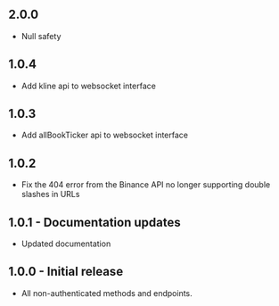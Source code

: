## 2.0.0

- Null safety

## 1.0.4

- Add kline api to websocket interface

## 1.0.3

- Add allBookTicker api to websocket interface

## 1.0.2

- Fix the 404 error from the Binance API no longer supporting double slashes in URLs

## 1.0.1 - Documentation updates

- Updated documentation

## 1.0.0 - Initial release

- All non-authenticated methods and endpoints.
